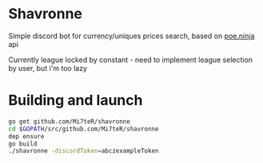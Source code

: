 # Shavronne
Simple discord bot for currency/uniques prices search, based on [poe.ninja](http://poe.ninja) api

Currently league locked by constant - need to implement league selection by user, but i'm too lazy 
# Building and launch
```bash
go get github.com/Mi7teR/shavronne
cd $GOPATH/src/github.com/Mi7teR/shavronne
dep ensure
go build
./shavronne -discordToken=abczexampleToken
```

